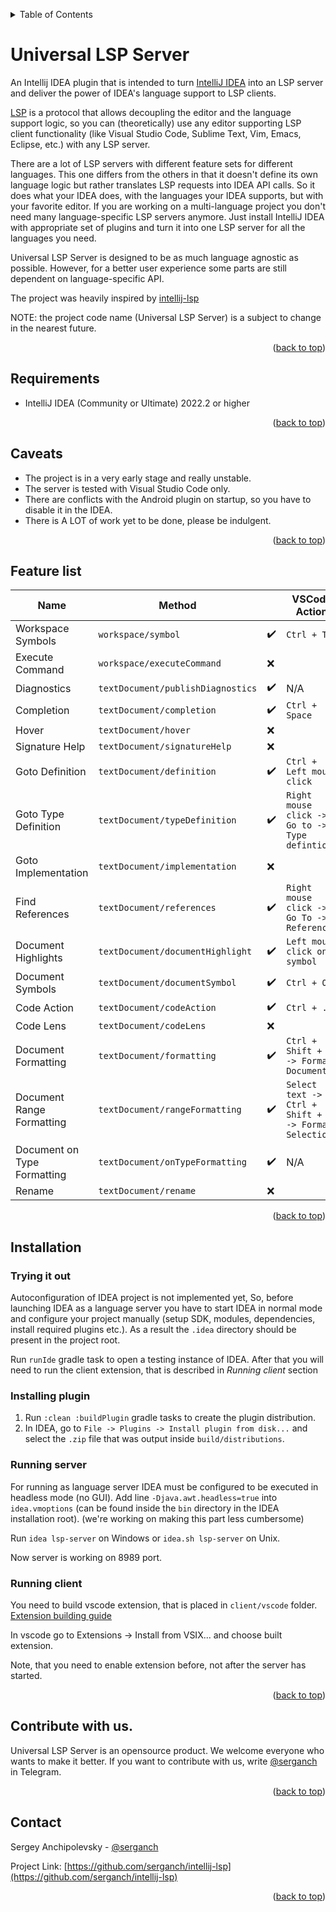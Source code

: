 <a name="readme-top"></a>

<details>
  <summary>Table of Contents</summary>
  <ol>
    <li><a href="#universal-lsp-server">Universal LSP server</a></li>
    <li><a href="#requirements">Requirements</a></li>
    <li><a href="#caveats">Caveats</a></li>
    <li><a href="#feature-list">Feature list</a></li>
    <li><a href="#usage">Usage</a></li>
    <li><a href="#installation">Installation</a></li>
    <li><a href="#contribute-with-us">Contribute with us</a></li>
    <li><a href="#contact">Contact</a></li>
  </ol>
</details>


# Universal LSP Server

An Intellij IDEA plugin that is intended to turn [IntelliJ IDEA](https://github.com/JetBrains/intellij-community) into an LSP server and deliver the power of IDEA's language support to LSP clients.

[LSP](https://microsoft.github.io/language-server-protocol/specifications/lsp/3.17/specification/)
is a protocol that allows decoupling the editor and the language support logic,
so you can (theoretically) use any editor supporting LSP client functionality
(like Visual Studio Code, Sublime Text, Vim, Emacs, Eclipse, etc.) with any LSP server.

There are a lot of LSP servers with different feature sets for different languages.
This one differs from the others in that it doesn't define its own language logic
but rather translates LSP requests into IDEA API calls.
So it does what your IDEA does, with the languages your IDEA supports, but with your favorite editor.
If you are working on a multi-language project you don't need many language-specific LSP servers anymore.
Just install IntelliJ IDEA with appropriate set of plugins and turn it into one LSP server for all the languages you need. 

Universal LSP Server is designed to be as much language agnostic as possible.
However, for a better user experience some parts are still dependent on language-specific API. 

The project was heavily inspired by [intellij-lsp](https://github.com/Ruin0x11/intellij-lsp-server)

NOTE: the project code name (Universal LSP Server) is a subject to change in the nearest future.

<p align="right">(<a href="#readme-top">back to top</a>)</p>

## Requirements
- IntelliJ IDEA (Community or Ultimate) 2022.2 or higher

<p align="right">(<a href="#readme-top">back to top</a>)</p>

## Caveats
- The project is in a very early stage and really unstable.
- The server is tested with Visual Studio Code only.
- There are conflicts with the Android plugin on startup, so you have to disable it in the IDEA.
- There is A LOT of work yet to be done, please be indulgent.

<p align="right">(<a href="#readme-top">back to top</a>)</p>

## Feature list

| Name                        | Method                            |                    | VSCode Action                                         |
|-----------------------------|-----------------------------------|--------------------|-------------------------------------------------------|
| Workspace Symbols           | `workspace/symbol`                | :heavy_check_mark: | `Ctrl + T`                                            |
| Execute Command             | `workspace/executeCommand`        | :x:                |                                                       |
| Diagnostics                 | `textDocument/publishDiagnostics` | :heavy_check_mark: | N/A                                                   |
| Completion                  | `textDocument/completion`         | :heavy_check_mark: | `Ctrl + Space`                                        |
| Hover                       | `textDocument/hover`              | :x:                |                                                       |
| Signature Help              | `textDocument/signatureHelp`      | :x:                |                                                       |
| Goto Definition             | `textDocument/definition`         | :heavy_check_mark: | `Ctrl + Left mouse click`                             |
| Goto Type Definition        | `textDocument/typeDefinition`     | :heavy_check_mark: | `Right mouse click -> Go to -> Type defintion`        |
| Goto Implementation         | `textDocument/implementation`     | :x:                |                                                       |
| Find References             | `textDocument/references`         | :heavy_check_mark: | `Right mouse click -> Go To -> References`            |
| Document Highlights         | `textDocument/documentHighlight`  | :heavy_check_mark: | `Left mouse click on symbol`                          |
| Document Symbols            | `textDocument/documentSymbol`     | :heavy_check_mark: | `Ctrl + O`                                            |
| Code Action                 | `textDocument/codeAction`         | :heavy_check_mark: | `Ctrl + .`                                            |
| Code Lens                   | `textDocument/codeLens`           | :x:                |                                                       |
| Document Formatting         | `textDocument/formatting`         | :heavy_check_mark: | `Ctrl + Shift + P -> Format Document`                 |
| Document Range Formatting   | `textDocument/rangeFormatting`    | :heavy_check_mark: | `Select text -> Ctrl + Shift + P -> Format Selection` |
| Document on Type Formatting | `textDocument/onTypeFormatting`   | :heavy_check_mark: | N/A                                                   |
| Rename                      | `textDocument/rename`             | :x:                |                                                       |

<p align="right">(<a href="#readme-top">back to top</a>)</p>

## Installation

### Trying it out
Autoconfiguration of IDEA project is not implemented yet,
So, before launching IDEA as a language server you have to start IDEA in normal mode
and configure your project manually (setup SDK, modules, dependencies, install required plugins etc.).
As a result the `.idea` directory should be present in the project root.

Run `runIde` gradle task to open a testing instance of IDEA.
After that you will need to run the client extension, that is described in *Running client* section  

### Installing plugin
1. Run `:clean :buildPlugin` gradle tasks to create the plugin distribution.
2. In IDEA, go to `File -> Plugins -> Install plugin from disk...` and select the `.zip` file that was output inside `build/distributions`.

### Running server
For running as language server IDEA must be configured to be executed in headless mode (no GUI).
Add line `-Djava.awt.headless=true` into `idea.vmoptions` (can be found inside the `bin` directory in the IDEA installation root).
(we're working on making this part less cumbersome)

Run `idea lsp-server` on Windows or `idea.sh lsp-server` on Unix.

Now server is working on 8989 port.

### Running client
You need to build vscode extension, that is placed in `client/vscode` folder.
[Extension building guide](https://code.visualstudio.com/api/working-with-extensions/publishing-extension#packaging-extensions)

In vscode go to Extensions -> Install from VSIX... and choose built extension.

Note, that you need to enable extension before, not after the server has started.

<p align="right">(<a href="#readme-top">back to top</a>)</p>

## Contribute with us.

Universal LSP Server is an opensource product. We welcome everyone who wants to make it better.
If you want to contribute with us, write [@serganch](https://t.me/serganch) in Telegram.

<p align="right">(<a href="#readme-top">back to top</a>)</p>

## Contact

Sergey Anchipolevsky - [@serganch](https://t.me/serganch)

Project Link: [https://github.com/serganch/intellij-lsp](https://github.com/serganch/intellij-lsp)

<p align="right">(<a href="#readme-top">back to top</a>)</p>
